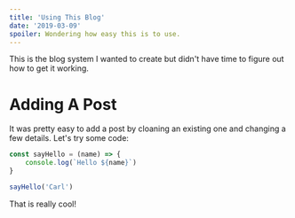 ```yaml
---
title: 'Using This Blog'
date: '2019-03-09'
spoiler: Wondering how easy this is to use.
---
```


This is the blog system I wanted to create but didn't have time to figure out how to get it working.

# Adding A Post
It was pretty easy to add a post by cloaning an existing one and changing a few details. Let's try some code:

```js
const sayHello = (name) => {
    console.log(`Hello ${name}`)
}

sayHello('Carl')
```
That is really cool!
